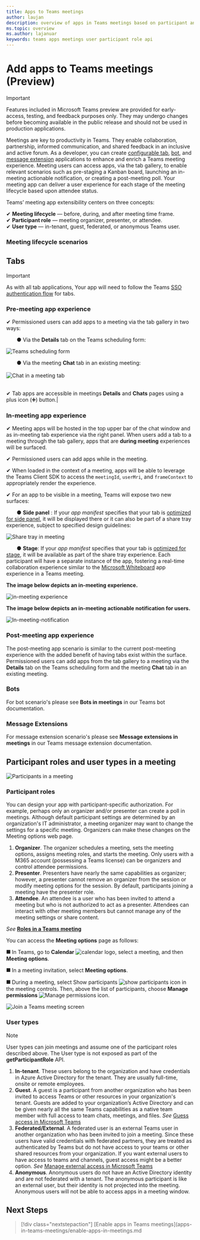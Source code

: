 ```yaml
---
title: Apps to Teams meetings 
author: laujan
description: overview of apps in Teams meetings based on participant and user role
ms.topic: overview
ms.author: lajanuar
keywords: teams apps meetings user participant role api  
---
```

# Add apps to Teams meetings (Preview)

>[!IMPORTANT]
> Features included in Microsoft Teams preview are provided for early-access, testing, and feedback purposes only. They may undergo changes before becoming available in the public release and should not be used in production applications.

Meetings are key to productivity in Teams. They enable collaboration, partnership, informed communication, and shared feedback in an inclusive and active forum. As a developer, you can create [configurable tab](../tabs/what-are-tabs.md#how-do-tabs-work), [bot](../bots/what-are-bots.md), and [message extension](../messaging-extensions/what-are-messaging-extensions.md) applications to enhance and enrich a Teams meeting experience. Meeting users can access apps, via the tab gallery, to enable relevant scenarios such as pre-staging a Kanban board, launching an in-meeting actionable notification, or creating a post-meeting poll. Your meeting app can deliver a user experience for each stage of the meeting lifecycle based upon attendee status.

Teams’ meeting app extensibility centers on three concepts:

✔ **Meeting lifecycle** — before, during, and after meeting time frame.  
✔ **Participant role** — meeting organizer, presenter, or attendee.  
✔ **User type** — in-tenant, guest, federated, or anonymous Teams user.

<!-- markdownlint-disable MD001 -->
### Meeting lifecycle scenarios

## Tabs

> [!IMPORTANT]
> As with all tab applications, Your app will need to follow the Teams [SSO authentication flow](../tabs/how-to/authentication/auth-aad-sso.md) for tabs.

### Pre-meeting app experience

✔ Permissioned users can add apps to a meeting via the tab gallery in two ways:

&emsp;&emsp;&#9679; Via the **Details** tab on the Teams scheduling form:

![Teams scheduling form](../assets/images/apps-in-meetings/teams-meeting-scheduling-form.png) 

&emsp;&emsp;&#9679;  Via the meeting **Chat** tab in an existing meeting:</br> </br>![Chat in a meeting tab](../assets/images/apps-in-meetings/chat-in-meeting.png) </br>&#8199;  

✔ Tab apps are accessible in meetings **Details** and **Chats** pages using a plus icon (➕) button.|

### In-meeting app experience

✔ Meeting apps will be hosted in the top upper bar of the chat window and as in-meeting tab experience via the right panel. When users add a tab to a meeting through the tab gallery, apps that are **during meeting** experiences will be surfaced.

✔ Permissioned users can add apps while in the meeting.

✔ When loaded in the context of a meeting, apps will be able to leverage the Teams Client SDK to access the `meetingId`, `userMri`, and `frameContext` to appropriately render the experience.

✔ For an app to be visible in a meeting, Teams will expose two new surfaces: 

&emsp;&emsp;&#9679; **Side panel** : If your _app manifest_ specifies that your tab is [optimized for side panel](create-apps-for-teams-meetings.md#in-meeting), it will be displayed there or it can also be part of a share tray experience, subject to specified design guidelines:

 ![Share tray in meeting](../assets/images/apps-in-meetings/share-tray-in-meeting.png)

&emsp;&emsp;&#9679; **Stage**: If your _app manifest_ specifies that your tab is [optimized for stage](create-apps-for-teams-meetings.md#in-meeting), it will be available as part of the share tray experience. Each participant will have a separate instance of the app, fostering  a real-time collaboration experience similar to the [Microsoft Whiteboard](https://support.microsoft.com/en-us/office/use-whiteboard-in-microsoft-teams-7a6e7218-e9dc-4ccc-89aa-b1a0bb9c31ee?ui=en-us&rs=en-us&ad=us) app experience in a Teams meeting.

**The image below depicts an in-meeting experience.**

![in-meeting experience](../assets/images/apps-in-meetings/in-meeting-experience.png)

**The image below depicts an in-meeting actionable notification for users.**

![In-meeting-notification](../assets/images/apps-in-meetings/in-meeting-notification.png)

### Post-meeting app experience

The post-meeting app scenario is similar to the current post-meeting experience with the added benefit of having tabs exist within the surface. Permissioned users can add apps from the tab gallery to a meeting via the **Details** tab on the Teams scheduling form and the meeting **Chat** tab in an existing meeting.

### Bots

For bot scenario's please see **Bots in meetings** in our Teams bot documentation.

### Message Extensions

For message extension scenario's please see **Message extensions in meetings** in our Teams message extension documentation.

## Participant roles and user types in a meeting

![Participants in a meeting](../assets/images/apps-in-meetings/participant-roles.png)

### Participant roles

You can design your app with participant-specific authorization. For example, perhaps only an organizer and/or presenter can create a poll in meetings. Although default participant settings are determined by an organization's IT administrator, a meeting organizer may want to change the settings for a specific meeting. Organizers can make these changes on the Meeting options web page.

1. **Organizer**. The organizer schedules a meeting, sets the meeting options, assigns meeting roles, and starts the meeting. Only users with a M365 account (possessing a Teams license) can be organizers and control attendee permissions.
1. **Presenter**. Presenters have nearly the same capabilities as organizer; however, a presenter cannot remove an organizer from the session or modify meeting options for the session. By default, participants joining a meeting have the presenter role.
1. **Attendee**. An attendee is a user who has been invited to attend a meeting but who is not authorized to act as a presenter. Attendees can interact with other meeting members but cannot manage any of the meeting settings or share content.

_See_ [**Roles in a Teams meeting**](https://support.microsoft.com/office/roles-in-a-teams-meeting-c16fa7d0-1666-4dde-8686-0a0bfe16e019)

You can access the  **Meeting options** page as follows:

&#11200; In Teams, go to **Calendar** ![calendar logo](../assets/images/apps-in-meetings/calendar-logo.png), select a meeting, and then **Meeting options**.

&#11200; In a meeting invitation, select **Meeting options**.

&#11200; During a meeting, select Show participants ![show participants icon](../assets/images/apps-in-meetings/show-participants.png) in the meeting controls. Then, above the list of participants, choose **Manage permissions** ![Manage permissions icon](../assets/images/apps-in-meetings/manage-permissions.jpg).

![Join a Teams meeting screen](../assets/images/apps-in-meetings/join-a-meeting.png)

### User types

> [!NOTE]
> User types can join meetings and assume one of the participant roles described above. The User type is not exposed as part of the **getParticipantRole** API.

1. **In-tenant**. These users belong to the organization and have credentials in Azure Active Directory for the tenant. They are usually full-time, onsite or remote employees.
1. **Guest**. A guest is a participant from another organization who has been invited to access Teams or other resources in your organization's tenant. Guests are added to your organization’s Active Directory and can be given nearly all the same Teams capabilities as a native team member with full access to team chats, meetings, and files. _See_ [Guess access in Microsoft Teams](/microsoftteams/guest-access)
1. **Federated/External**. A federated user is an external Teams user in another organization who has been invited to join a meeting. Since these users have valid credentials with federated partners, they are treated as authenticated by Teams but do not have access to your teams or other shared resources from your organization. If you want external users to have access to teams and channels, guest access might be a better option. _See_ [Manage external access in Microsoft Teams](/microsoftteams/manage-external-access)
1. **Anonymous**. Anonymous users do not have an Active Directory identity and are not federated with a tenant. The anonymous participant is like an external user, but their identity is not projected into the meeting. Anonymous users will not be able to access apps in a meeting window.

## Next Steps

> [!div class="nextstepaction"]
> [Enable apps in Teams meetings](apps-in-teams-meetings/enable-apps-in-meetings.md
